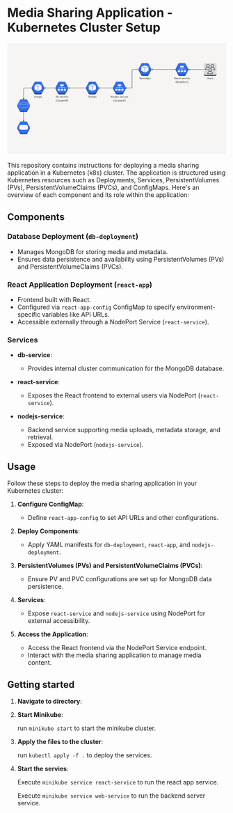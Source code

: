 # Media Sharing Application - Kubernetes Cluster Setup

![Project-Overview](diagram.png)


This repository contains instructions for deploying a media sharing application in a Kubernetes (k8s) cluster. The application is structured using Kubernetes resources such as Deployments, Services, PersistentVolumes (PVs), PersistentVolumeClaims (PVCs), and ConfigMaps. Here's an overview of each component and its role within the application:

## Components

### Database Deployment (`db-deployment`)

- Manages MongoDB for storing media and metadata.
- Ensures data persistence and availability using PersistentVolumes (PVs) and PersistentVolumeClaims (PVCs).

### React Application Deployment (`react-app`)

- Frontend built with React.
- Configured via `react-app-config` ConfigMap to specify environment-specific variables like API URLs.
- Accessible externally through a NodePort Service (`react-service`).

### Services

- **db-service**:
  - Provides internal cluster communication for the MongoDB database.
  
- **react-service**:
  - Exposes the React frontend to external users via NodePort (`react-service`).
  
- **nodejs-service**:
  - Backend service supporting media uploads, metadata storage, and retrieval.
  - Exposed via NodePort (`nodejs-service`).

## Usage

Follow these steps to deploy the media sharing application in your Kubernetes cluster:

1. **Configure ConfigMap**:
   - Define `react-app-config` to set API URLs and other configurations.

2. **Deploy Components**:
   - Apply YAML manifests for `db-deployment`, `react-app`, and `nodejs-deployment`.

3. **PersistentVolumes (PVs) and PersistentVolumeClaims (PVCs)**:
   - Ensure PV and PVC configurations are set up for MongoDB data persistence.

4. **Services**:
   - Expose `react-service` and `nodejs-service` using NodePort for external accessibility.

5. **Access the Application**:
   - Access the React frontend via the NodePort Service endpoint.
   - Interact with the media sharing application to manage media content.

## Getting started 

1. **Navigate to directory**:

2. **Start Minikube**:
      
   run ```minikube start``` to start the minikube cluster.    

3. **Apply the files to the cluster**:
   
   run ```kubectl apply -f .``` to deploy the services. 
   
4. **Start the servies**:

   Execute ```minikube service react-service``` to run the react app service.

   Execute ```minikube service web-service``` to run the backend server service.
   